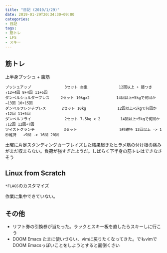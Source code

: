```yaml
---
title: "日記 (2019/1/29)"
date: 2019-01-29T20:34:30+09:00
categories:
- 日記
tags:
- 筋トレ
- LFS
- スキー
---
```


## 筋トレ

上半身プッシュ + 腹筋

```
プッシュアップ               3セット 自重              12回以上 + 膝つき             ↑12+4回 8+4回 11+6回
ダンベルショルダープレス     2セット 10kgx2            14回以上+5kgで何回か          →13回 10+15回
ダンベルフレンチプレス       2セット 10kg              12回以上+5kgで何回か          ↑12回 11+5回
ダンベルフライ               2セット 7.5kg x 2         14回以上+5kgで何回か          ↓12回 12回+?回
ツイストクランチ             3セット                   5秒維持 13回以上 -> 1秒維持   ↓9回 -> 16回 20回
```


土曜に片足スタンディングカーフレイズした結果起きたヒラメ筋の付け根の痛みがまだ収まらない。負荷が強すぎたようだ。しばらく下半身の筋トレはできなさそう

## Linux from Scratch
`*FLAGS`のカスタマイズ

作業に集中できていない。

## その他
- リフト券の引換券が当たった。ラックとスキー板を直したらスキーしに行こう
- DOOM Emacs たまに使いづらい、vimに戻りたくなってきた。でもvimでDOOM Emacsっぽいことをしようとすると面倒くさい

<!--more-->
